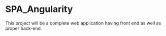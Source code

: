 # SPA_Angularity
This project will be a complete web application having front end as well as proper back-end. 
